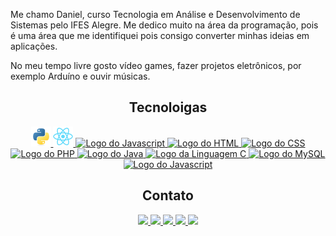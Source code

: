 <p>Me chamo Daniel, curso Tecnologia em Análise e Desenvolvimento de Sistemas pelo IFES Alegre. Me dedico muito na área da programação, pois é uma área que me identifiquei pois consigo converter minhas ideias em aplicações.

No meu tempo livre gosto vídeo games, fazer projetos eletrônicos, por exemplo Arduíno e ouvir músicas.
</p>
<h2 align="center">Tecnoloigas</h2>
<p align="center">
    <a href="">
        <img height="32" src="https://raw.githubusercontent.com/devicons/devicon/master/icons/python/python-original.svg" alt="Logo do Python"/>
    </a>
    <a href="">
        <img height="32" src="https://raw.githubusercontent.com/devicons/devicon/master/icons/react/react-original.svg" alt="Logo do React"/>
    </a>
    <a href="">
        <img height="32" src="https://cdn.jsdelivr.net/gh/devicons/devicon/icons/javascript/javascript-original.svg" alt="Logo do Javascript"/>
    </a>
    <a href="">
        <img height="32" src="https://cdn.jsdelivr.net/gh/devicons/devicon/icons/html5/html5-original-wordmark.svg" alt="Logo do HTML"/>
    </a>
    <a href="">
        <img height="32" src="https://cdn.jsdelivr.net/gh/devicons/devicon/icons/css3/css3-original-wordmark.svg" alt="Logo do CSS"/>
    </a>
    <a href="">
        <img height="32" src="https://cdn.jsdelivr.net/gh/devicons/devicon/icons/php/php-original.svg" alt="Logo do PHP"/>
    </a>
    <a href="">
        <img height="32" src="https://cdn.jsdelivr.net/gh/devicons/devicon/icons/java/java-original.svg" alt="Logo do Java">
    </a>
    <a href="">
        <img height="32" src="https://cdn.jsdelivr.net/gh/devicons/devicon/icons/c/c-original.svg" alt="Logo da Linguagem C"/>
    </a>
    <a href="">
        <img height="32" src="https://cdn.jsdelivr.net/gh/devicons/devicon/icons/mysql/mysql-original.svg" alt="Logo do MySQL">
    </a>
    <a href="">
       <img height="32" src="https://cdn.jsdelivr.net/gh/devicons/devicon/icons/git/git-original.svg" alt="Logo do Javascript"/>
    </a>
</p>
  
<h2 align="center">Contato</h2>
<p align="center">
  	<a href="https://www.youtube.com/channel/UCqHFBwyxUvsNXV9HcO-PASQ" target="_blank">
		<img src="https://img.shields.io/badge/YouTube-FF0000?style=for-the-badge&logo=youtube&logoColor=white" target="_blank">
	</a>
  	<a href="https://www.instagram.com/daniel.rovetta" target="_blank">
		<img src="https://img.shields.io/badge/-Instagram-%23E4405F?style=for-the-badge&logo=instagram&logoColor=white" target="_blank">
	</a>
  	<a href = "mailto:daniel.rovettapassos@gmail.com">
		<img src="https://img.shields.io/badge/-Gmail-%23333?style=for-the-badge&logo=gmail&logoColor=white" target="_blank">
	</a>
  	<a href="https://www.linkedin.com/in/daniel-rovetta-8b3aa314b" target="_blank">
		<img src="https://img.shields.io/badge/-LinkedIn-%230077B5?style=for-the-badge&logo=linkedin&logoColor=white" target="_blank">
	</a> 
	<a href="https://open.spotify.com/user/9pgij190jkkwgmf9exlcg6ovj?si=2a4b50b3a52e4fe3" target="_blank">
		<img src="https://img.shields.io/badge/-Spotify-%23333?style=for-the-badge&logo=spotify&logoColor=green" target="_blank">
	</a> 
</p>
